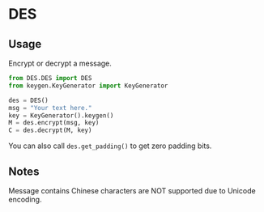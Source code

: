 # DES

## Usage

Encrypt or decrypt a message.

~~~python
from DES.DES import DES
from keygen.KeyGenerator import KeyGenerator

des = DES()
msg = "Your text here."
key = KeyGenerator().keygen()
M = des.encrypt(msg, key)
C = des.decrypt(M, key)
~~~

You can also call `des.get_padding()` to get zero padding bits.

## Notes

Message contains Chinese characters are NOT supported due to Unicode encoding.